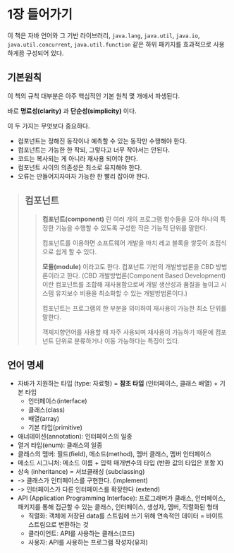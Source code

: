 # 1장 들어가기
이 책은 자바 언어와 그 기반 라이브러리, ```java.lang```, ```java.util```, ```java.io```, ```java.util.concurrent```, ```java.util.function``` 같은 하위 패키지를 효과적으로 사용하게끔 구성되어 있다.

## 기본원칙
이 책의 규칙 대부분은 아주 핵심적인 기본 원칙 몇 개에서 파생된다.

바로 **명료성(clarity)** 과 **단순성(simplicity)** 이다.

이 두 가지는 무엇보다 중요하다.

* 컴포넌트는 정해진 동작이나 예측할 수 있는 동작만 수행해야 한다.
* 컴포넌트는 가능한 한 작되, 그렇다고 너무 작아서는 안된다.
* 코드는 복사되는 게 아니라 재사용 되어야 한다.
* 컴포넌트 사이의 의존성은 최소로 유지해야 한다.
* 오류는 만들어지자마자 가능한 한 빨리 잡아야 한다.

> ## 컴포넌트
> > **컴포넌트(component)** 란 여러 개의 프로그램 함수들을 모아 하나의 특정한 기능을 수행할 수 있도록 구성한 작은 기능적 단위를 말한다.
> > 
> > 컴포넌트를 이용하면 소프트웨어 개발을 마치 레고 블록을 쌓듯이 조립식으로 쉽게 할 수 있다.
> > 
> > **모듈(module)** 이라고도 한다. 컴포넌트 기반의 개발방법론을 CBD 방법론이라고 한다. (CBD 개발방법론(Component Based Development)이란 컴포넌트를 조합해 재사용함으로써 개발 생산성과 품질을 높이고 시스템 유지보수 비용을 최소화할 수 있는 개발방법론이다.)
> > 
> > 컴포넌트는 프로그램의 한 부분을 의미하여 재사용이 가능한 최소 단위를 말한다.
> > 
> > 객체지향언어를 사용할 때 자주 사용되며 재사용이 가능하기 때문에 컴포넌트 단위로 분류하거나 이동 가능하다는 특징이 있다.

## 언어 명세
* 자바가 지원하는 타입 (type: 자료형) = **참조 타입** (인터페이스, 클래스 배열) + 기본 타입
  * 인터페이스(interface)
  * 클래스(class)
  * 배열(array)
  * 기본 타입(primitive)
* 애너테이션(annotation): 인터페이스의 일종
* 열거 타입(enum): 클래스의 일종
* 클래스의 멤버: 필드(field), 메소드(method), 멤버 클래스, 멤버 인터페이스
* 메소드 시그니처: 메소드 이름 + 입력 매개변수의 타입 (반환 값의 타입은 포함 X)
* 상속 (inheritance) = 서브클래싱 (subclassing)
* -> 클래스가 인터페이스를 구현한다. (implement)
* -> 인터페이스가 다른 인터페이스를 확장한다 (extend)
* API (Application Programming Interface): 프로그래머가 클래스, 인터페이스, 패키지를 통해 접근할 수 있는 클래스, 인터페이스, 생성자, 멤버, 직렬화된 형태
  * 직렬화: 객체에 저장된 data를 스트림에 쓰기 위해 연속적인 데이터 = 바이트 스트림으로 변환하는 것
  * 클라이언트: API를 사용하는 클래스(코드)
  * 사용자: API를 사용하는 프로그램 작성자(유저)
